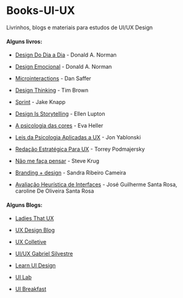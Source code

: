 # Books-UI-UX
Livrinhos, blogs e materiais para estudos de UI/UX Design 
#### Alguns livros:
* [Design Do Dia a Dia] - Donald A. Norman
* [Design Emocional] - Donald A. Norman
* [Microinteractions] - Dan Saffer
* [Design Thinking] - Tim Brown
* [Sprint] - Jake Knapp 
* [Design Is Storytelling] - Ellen Lupton
* [A psicologia das cores] - Eva Heller 
* [Leis da Psicologia Aplicadas a UX] - Jon Yablonski
* [Redação Estratégica Para UX] - Torrey Podmajersky
* [Não me faça pensar] - Steve Krug
* [Branding + design] -  Sandra Ribeiro Cameira
* [Avaliação Heurística de Interfaces] - José Guilherme Santa Rosa, caroline De Oliveira Santa Rosa 

   [Design Do Dia a Dia]: <https://www.amazon.com.br/Design-do-Dia/dp/8532520839/ref=sr_1_1?adgrpid=80235345566&dchild=1&gclid=Cj0KCQjwlvT8BRDeARIsAACRFiWaTcd2nPT7GXH9jNg0uF0bZ3BufoudtHZK_q8VQl-D9bt58Le6EY0aAmgMEALw_wcB&hvadid=425982624205&hvdev=c&hvlocphy=1031783&hvnetw=g&hvqmt=e&hvrand=1481435250046052024&hvtargid=kwd-856346056465&hydadcr=5629_11235159&keywords=design+do+dia-a-dia&qid=1604190635&sr=8-1&tag=hydrbrgk-20>
   [Design Emocional]: <https://www.amazon.com.br/Design-Emocional-Donald-Norman/dp/8532523323/ref=sr_1_1?__mk_pt_BR=%C3%85M%C3%85%C5%BD%C3%95%C3%91&dchild=1&keywords=DEsign+emocional&qid=1604190773&sr=8-1>
   [Microinteractions]: <https://www.amazon.com.br/Microinteractions-Color-Designing-Details-English-ebook/dp/B00FRSNHIW/ref=sr_1_1?__mk_pt_BR=%C3%85M%C3%85%C5%BD%C3%95%C3%91&crid=1P6W9IWS1PRIC&dchild=1&keywords=microinteractions&qid=1604190849&sprefix=microintera%2Caps%2C271&sr=8-1>
   [Design Thinking]: <https://www.amazon.com.br/Design-thinking-Tim-Brown/dp/8550801348/ref=sr_1_1?__mk_pt_BR=%C3%85M%C3%85%C5%BD%C3%95%C3%91&crid=2BWRC9PXU8QMZ&dchild=1&keywords=design+thinking&qid=1604190925&sprefix=design+th%2Caps%2C282&sr=8-1>
   [Sprint]: <https://www.amazon.com.br/Sprint-M%C3%A9todo-Google-Testar-Aplicar/dp/8551001523/ref=pd_bxgy_img_2/130-5358191-0773209?_encoding=UTF8&pd_rd_i=8551001523&pd_rd_r=be162183-8672-4cd9-995f-a536de699c8b&pd_rd_w=EjUlD&pd_rd_wg=FkVXv&pf_rd_p=cfb8196f-900f-4d57-8879-02619d5aab28&pf_rd_r=R076RRRKSD8VP4Y16076&psc=1&refRID=R076RRRKSD8VP4Y16076>
[Design Is Storytelling]: <https://www.amazon.com.br/dp/194230319X/?coliid=I1H7E9IG3WNJQ4&colid=2RM0P81IS5EZO&psc=1&ref_=lv_ov_lig_dp_it_im>
[A psicologia das cores]: <https://www.amazon.com.br/dp/658828005X/?coliid=I2I83O2CQIVAWV&colid=2RM0P81IS5EZO&psc=1&ref_=lv_ov_lig_dp_it_im>
[Leis da Psicologia Aplicadas a UX]: <https://www.amazon.com.br/dp/6586057256/?coliid=I149R20FI34YDB&colid=2RM0P81IS5EZO&psc=1&ref_=lv_ov_lig_dp_it_im>
[Redação Estratégica Para UX]: <https://www.amazon.com.br/dp/8575228129/?coliid=I9MQUGKHIZNBF&colid=2RM0P81IS5EZO&psc=1&ref_=lv_ov_lig_dp_it>
[Não me faça pensar]: <https://www.amazon.com.br/dp/8576088509/?coliid=I3IPSD7DRXSC3K&colid=2RM0P81IS5EZO&psc=1&ref_=lv_ov_lig_dp_it>
[Branding + design]: <https://www.amazon.com.br/dp/8539611392/?coliid=I1VK2QZZ6LDMCV&colid=2RM0P81IS5EZO&psc=1&ref_=lv_ov_lig_dp_it>
[Avaliação Heurística de Interfaces]: <https://www.amazon.com.br/dp/6588680015/?coliid=I3TK5PHI9QRBAI&colid=2RM0P81IS5EZO&psc=1&ref_=lv_ov_lig_dp_it>

#### Alguns Blogs:
* [Ladies That UX]
* [UX Design Blog] 
* [UX Colletive] 
* [UI/UX Gabriel Silvestre] 
* [Learn UI Design] 
* [UI Lab]
* [UI Breakfast] 

   [Ladies That UX]: <https://www.ladiesthatux.com/>
   [UX Design Blog]: <https://uxdesign.blog.br/?gi=e1432c8e35aa>
   [UX Colletive]: <https://brasil.uxdesign.cc/?gi=99d6a99e985a>
   [UI/UX Gabriel Silvestre]: <https://gabrielsilvestri.com.br/>
   [Learn UI Design]: <https://learnui.design/blog/>
   [UI Lab]: <https://uilab.com.br/>
   [UI Breakfast]: <https://uibreakfast.com/blog/>
   [UI Breakfast]: <https://uibreakfast.com/blog/>

